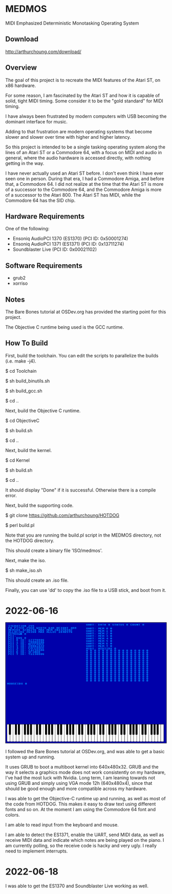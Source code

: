 # MEDMOS

MIDI Emphasized Deterministic Monotasking Operating System

## Download

http://arthurchoung.com/download/

## Overview

The goal of this project is to recreate the MIDI features of the Atari ST, on x86 hardware.

For some reason, I am fascinated by the Atari ST and how it is capable of solid, tight MIDI timing.
Some consider it to be the "gold standard" for MIDI timing.

I have always been frustrated by modern computers with USB becoming the dominant interface for music.

Adding to that frustration are modern operating systems that become slower and slower over time with
higher and higher latency.

So this project is intended to be a single tasking operating system along the lines of an Atari ST
or a Commodore 64, with a focus on MIDI and audio in general, where the audio hardware is accessed
directly, with nothing getting in the way.

I have never actually used an Atari ST before. I don't even think I have ever seen one in person.
During that era, I had a Commodore Amiga, and before that, a Commodore 64. I did not realize at the
time that the Atari ST is more of a successor to the Commodore 64, and the Commodore Amiga is more
of a successor to the Atari 800. The Atari ST has MIDI, while the Commodore 64 has the SID chip.

## Hardware Requirements

One of the following:

* Ensoniq AudioPCI 1370 (ES1370) (PCI ID: 0x50001274)
* Ensoniq AudioPCI 1371 (ES1371) (PCI ID: 0x13711274)
* Soundblaster Live (PCI ID: 0x00021102)

## Software Requirements

* grub2
* xorriso

## Notes

The Bare Bones tutorial at OSDev.org has provided the starting point for this project.

The Objective C runtime being used is the GCC runtime.

## How To Build

First, build the toolchain. You can edit the scripts to parallelize the builds (i.e. make -j4).

$ cd Toolchain

$ sh build_binutils.sh

$ sh build_gcc.sh

$ cd ..

Next, build the Objective C runtime.

$ cd ObjectiveC

$ sh build.sh

$ cd ..

Next, build the kernel.

$ cd Kernel

$ sh build.sh

$ cd ..

It should display "Done" if it is successful. Otherwise there is a compile error.

Next, build the supporting code.

$ git clone https://github.com/arthurchoung/HOTDOG

$ perl build.pl

Note that you are running the build.pl script in the MEDMOS directory, not the HOTDOG directory.

This should create a binary file 'ISO/medmos'.

Next, make the iso.

$ sh make_iso.sh

This should create an .iso file.

Finally, you can use 'dd' to copy the .iso file to a USB stick, and boot from it.

# 2022-06-16

![Screenshot 2022-06-16](Screenshots/medmos-20220616.png)

I followed the Bare Bones tutorial at OSDev.org, and was able to get a basic system up and running.

It uses GRUB to boot a multiboot kernel into 640x480x32. GRUB and the way it selects a graphics mode
does not work consistently on my hardware, I've had the most luck with Nvidia. Long term, I am leaning
towards not using GRUB and simply using VGA mode 12h (640x480x4), since that should be good enough and
more compatible across my hardware.

I was able to get the Objective-C runtime up and running, as well as most of the code from HOTDOG.
This makes it easy to draw text using different fonts and so on. At the moment I am using the
Commodore 64 font and colors.

I am able to read input from the keyboard and mouse.

I am able to detect the ES1371, enable the UART, send MIDI data, as well as receive MIDI data and
indicate which notes are being played on the piano. I am currently polling, so the receive code is
hacky and very ugly. I really need to implement interrupts.

# 2022-06-18

I was able to get the ES1370 and Soundblaster Live working as well.

